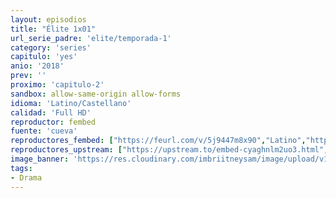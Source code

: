 ```yaml
---
layout: episodios
title: "Élite 1x01"
url_serie_padre: 'elite/temporada-1'
category: 'series'
capitulo: 'yes'
anio: '2018'
prev: ''
proximo: 'capitulo-2'
sandbox: allow-same-origin allow-forms
idioma: 'Latino/Castellano'
calidad: 'Full HD'
reproductor: fembed
fuente: 'cueva'
reproductores_fembed: ["https://feurl.com/v/5j9447m8x90","Latino","https://myurlshort.live/v/p47k2fm41qge2my","Latino","https://myurlshort.live/v/r73mzaep-rgenq1","Castellano","https://feurl.com/v/2e3egc2q2x5dq16","Castellano","https://api.cuevana3.io/stream/index.php?file=ek5lbm9xYWNrS0xYMTZLa2xNbkdvY3ZTb3BtZng4TGp6ZFpobGFMUGtPUFgzSmFhbk1XTzVkblBtS1JnbEplb21KUm5ZSlRTMGViVTBxZGdsdEhPb3RqWGFtTm1scHFqbk1LR2gzV3l3THVvd29aaVpNR21vNVdSb0tKbmhkZlUwTXlYb1hmSDFOZkpuV1JuYTVTV3JKeVpaV2x5MHREbTJNS25xNlBIbnViSjFaeVg","Castellano","https://feurl.com/v/13j4dijq2mq5d-x","Castellano","https://mstream.website/zo1q4u7p8vea","Castellano","https://mstream.website/64fhengdrvra","Castellano"]
reproductores_upstream: ["https://upstream.to/embed-cyaghnlm2uo3.html","Latino","https://upstream.to/embed-qvrld2kd4xns.html","Castellano"]
image_banner: 'https://res.cloudinary.com/imbriitneysam/image/upload/v1546279806/elite-banner-min.jpg'
tags:
- Drama
---
```












